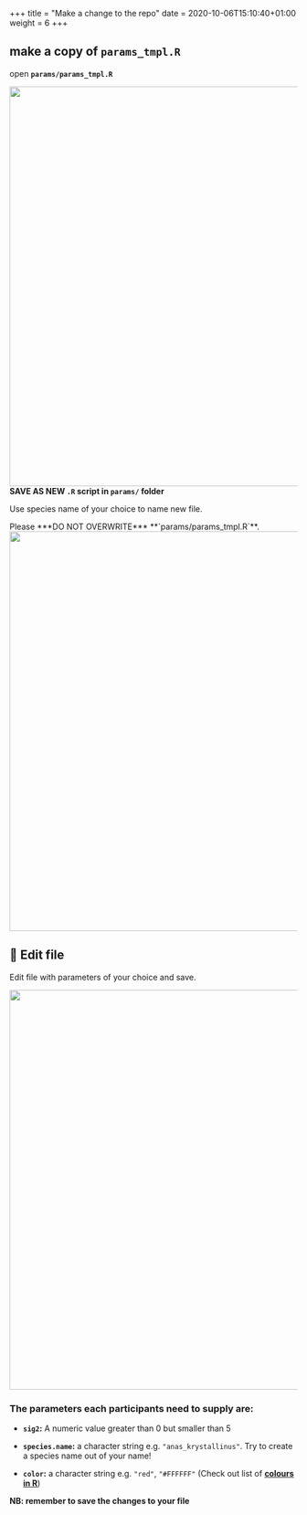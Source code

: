 +++
title = "Make a change to the repo"
date =  2020-10-06T15:10:40+01:00
weight = 6
+++


## make a copy of `params_tmpl.R`

open **`params/params_tmpl.R`**

<img src="/images/r-rstudio/edit-1.png" width="700px" />


<div class="inverse"><strong>SAVE AS NEW <code>.R</code> script in <code>params/</code> folder</strong></div> 

Use species name of your choice to name new file. 

<div class="alert alert-warning">Please ***DO NOT OVERWRITE*** **`params/params_tmpl.R`**.</div>

<img src="/images/r-rstudio/edit-2.png" width="700px" />

## :vertical_traffic_light: Edit file

Edit file with parameters of your choice and save.

<img src="/images/r-rstudio/edit-3.png" width="700px" />


### The parameters each participants need to supply are:

- **`sig2`:** A numeric value greater than 0 but smaller than 5

- **`species.name`:** a character string e.g. `"anas_krystallinus"`. Try to create a species name out of your name!

- **`color`:**  a character string e.g. `"red"`, `"#FFFFFF"` (Check out list of [**colours in R**](http://www.stat.columbia.edu/~tzheng/files/Rcolor.pdf))


**NB: remember to save the changes to your file**

